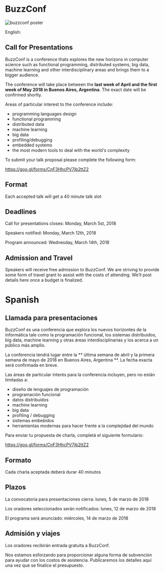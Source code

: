 # BuzzConf
![buzzconf poster](https://raw.githubusercontent.com/lambdaclass/buzzconf/master/poster.png)

English:

## Call for Presentations

BuzzConf is a conference thats explores the new horizons in computer science such as functional programming, distributed systems, big data, machine learning and other interdisciplinary areas and brings them to a bigger audience.

The conference will take place between the **last week of April and the first week of May 2018 in Buenos Aires, Argentina**. The exact date will be confirmed shortly. 

Areas of particular interest to the conference include:
- programming languages design
- functional programming
- distributed data
- machine learning
- big data
- profiling/debugging
- embedded systems
- the most modern tools to deal with the world's complexity

To submit your talk proposal please complete the following form:

https://goo.gl/forms/CnF3HhcPV7jb2ttZ2

## Format

Each accepted talk will get a 40 minute talk slot

## Deadlines

Call for presentations closes: Monday, March 5st, 2018

Speakers notified: Monday, March 12th, 2018

Program announced: Wednesday, March 14th, 2018

## Admission and Travel

Speakers will receive free admission to BuzzConf.
We are striving to provide some form of travel grant to assist with the costs of attending. We’ll post details here once a budget is finalized.

# Spanish

## Llamada para presentaciones

BuzzConf es una conferencia que explora los nuevos horizontes de la informática tale como la programación funcional, los sistemas distribuidos, big data, machine learning y otras áreas interdisciplinarias y los acerca a un público más amplio.

La conferencia tendrá lugar entre la ** última semana de abril y la primera semana de mayo de 2018 en Buenos Aires, Argentina **. La fecha exacta será confirmada en breve.

Las áreas de particular interés para la conferencia incluyen, pero no están limitadas a:
- diseño de lenguajes de programación
- programación funcional
- datos distribuidos
- machine learning
- big data
- profiling / debugging
- sistemas embebidos
- herramientas modernas para hacer frente a la complejidad del mundo

Para enviar tu propuesta de charla, completá el siguiente formulario:

https://goo.gl/forms/CnF3HhcPV7jb2ttZ2

## Formato

Cada charla aceptada deberá durar 40 minutos 

## Plazos

La convocatoria para presentaciones cierra: lunes, 5 de marzo de 2018

Los oradores seleccionados serán notificados: lunes, 12 de marzo de 2018

El programa será anunciado: miércoles, 14 de marzo de 2018

## Admisión y viajes

Los oradores recibirán entrada gratuita a BuzzConf.

Nos estamos esforzando para proporcionar alguna forma de subvención para ayudar con los costos de asistencia. Publicaremos los detalles aquí una vez que se finalice el presupuesto.
